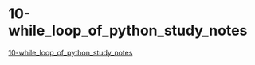 # 10-while_loop_of_python_study_notes
[10-while_loop_of_python_study_notes](https://aiwithcloud.com/2022/09/14/10_while_loop_of_python_study_notes/)